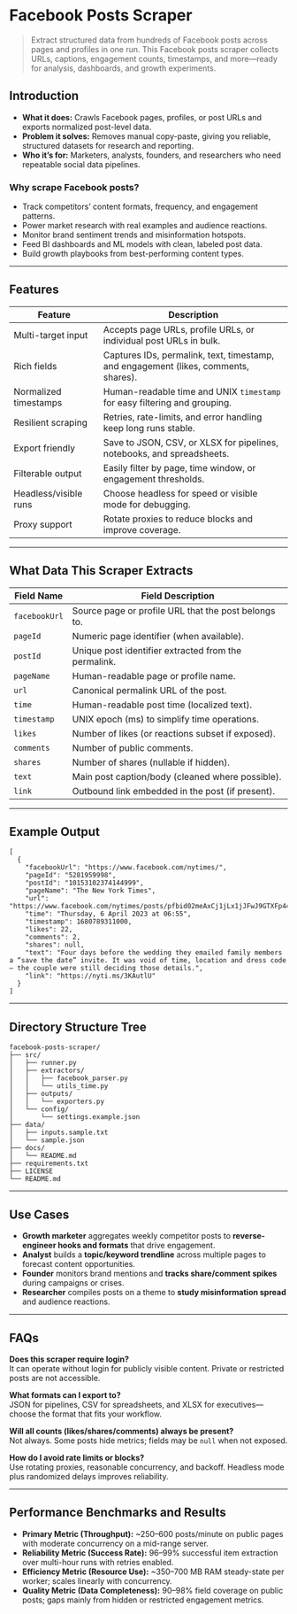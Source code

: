 # Facebook Posts Scraper
> Extract structured data from hundreds of Facebook posts across pages and profiles in one run. This Facebook posts scraper collects URLs, captions, engagement counts, timestamps, and more—ready for analysis, dashboards, and growth experiments.

## Introduction
- **What it does:** Crawls Facebook pages, profiles, or post URLs and exports normalized post-level data.
- **Problem it solves:** Removes manual copy-paste, giving you reliable, structured datasets for research and reporting.
- **Who it’s for:** Marketers, analysts, founders, and researchers who need repeatable social data pipelines.

### Why scrape Facebook posts?
- Track competitors’ content formats, frequency, and engagement patterns.
- Power market research with real examples and audience reactions.
- Monitor brand sentiment trends and misinformation hotspots.
- Feed BI dashboards and ML models with clean, labeled post data.
- Build growth playbooks from best-performing content types.

---

## Features
| Feature | Description |
|----------|-------------|
| Multi-target input | Accepts page URLs, profile URLs, or individual post URLs in bulk. |
| Rich fields | Captures IDs, permalink, text, timestamp, and engagement (likes, comments, shares). |
| Normalized timestamps | Human-readable time and UNIX `timestamp` for easy filtering and grouping. |
| Resilient scraping | Retries, rate-limits, and error handling keep long runs stable. |
| Export friendly | Save to JSON, CSV, or XLSX for pipelines, notebooks, and spreadsheets. |
| Filterable output | Easily filter by page, time window, or engagement thresholds. |
| Headless/visible runs | Choose headless for speed or visible mode for debugging. |
| Proxy support | Rotate proxies to reduce blocks and improve coverage. |

---

## What Data This Scraper Extracts
| Field Name | Field Description |
|-------------|------------------|
| `facebookUrl` | Source page or profile URL that the post belongs to. |
| `pageId` | Numeric page identifier (when available). |
| `postId` | Unique post identifier extracted from the permalink. |
| `pageName` | Human-readable page or profile name. |
| `url` | Canonical permalink URL of the post. |
| `time` | Human-readable post time (localized text). |
| `timestamp` | UNIX epoch (ms) to simplify time operations. |
| `likes` | Number of likes (or reactions subset if exposed). |
| `comments` | Number of public comments. |
| `shares` | Number of shares (nullable if hidden). |
| `text` | Main post caption/body (cleaned where possible). |
| `link` | Outbound link embedded in the post (if present). |

---

## Example Output

    [
      {
        "facebookUrl": "https://www.facebook.com/nytimes/",
        "pageId": "5281959998",
        "postId": "10153102374144999",
        "pageName": "The New York Times",
        "url": "https://www.facebook.com/nytimes/posts/pfbid02meAxCj1jLx1jJFwJ9GTXFp448jEPRK58tcPcH2HWuDoogD314NvbFMhiaint4Xvkl",
        "time": "Thursday, 6 April 2023 at 06:55",
        "timestamp": 1680789311000,
        "likes": 22,
        "comments": 2,
        "shares": null,
        "text": "Four days before the wedding they emailed family members a “save the date” invite. It was void of time, location and dress code — the couple were still deciding those details.",
        "link": "https://nyti.ms/3KAutlU"
      }
    ]

---

## Directory Structure Tree

    facebook-posts-scraper/
    ├── src/
    │   ├── runner.py
    │   ├── extractors/
    │   │   ├── facebook_parser.py
    │   │   └── utils_time.py
    │   ├── outputs/
    │   │   └── exporters.py
    │   └── config/
    │       └── settings.example.json
    ├── data/
    │   ├── inputs.sample.txt
    │   └── sample.json
    ├── docs/
    │   └── README.md
    ├── requirements.txt
    ├── LICENSE
    └── README.md

---

## Use Cases
- **Growth marketer** aggregates weekly competitor posts to **reverse-engineer hooks and formats** that drive engagement.
- **Analyst** builds a **topic/keyword trendline** across multiple pages to forecast content opportunities.
- **Founder** monitors brand mentions and **tracks share/comment spikes** during campaigns or crises.
- **Researcher** compiles posts on a theme to **study misinformation spread** and audience reactions.

---

## FAQs
**Does this scraper require login?**  
It can operate without login for publicly visible content. Private or restricted posts are not accessible.

**What formats can I export to?**  
JSON for pipelines, CSV for spreadsheets, and XLSX for executives—choose the format that fits your workflow.

**Will all counts (likes/shares/comments) always be present?**  
Not always. Some posts hide metrics; fields may be `null` when not exposed.

**How do I avoid rate limits or blocks?**  
Use rotating proxies, reasonable concurrency, and backoff. Headless mode plus randomized delays improves reliability.

---

## Performance Benchmarks and Results
- **Primary Metric (Throughput):** ~250–600 posts/minute on public pages with moderate concurrency on a mid-range server.  
- **Reliability Metric (Success Rate):** 96–99% successful item extraction over multi-hour runs with retries enabled.  
- **Efficiency Metric (Resource Use):** ~350–700 MB RAM steady-state per worker; scales linearly with concurrency.  
- **Quality Metric (Data Completeness):** 90–98% field coverage on public posts; gaps mainly from hidden or restricted engagement metrics.
